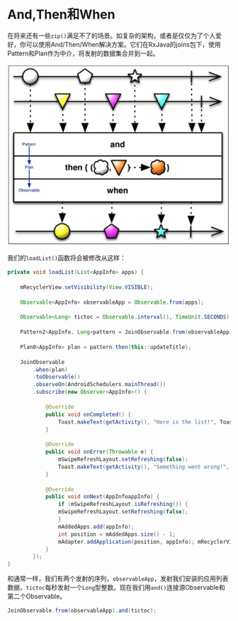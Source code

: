 # And,Then和When

在将来还有一些`zip()`满足不了的场景。如复杂的架构，或者是仅仅为了个人爱好，你可以使用And/Then/When解决方案。它们在RxJava的joins包下，使用Pattern和Plan作为中介，将发射的数据集合并到一起。

![](chapter6_11.png)

我们的`loadList()`函数将会被修改从这样：
```java
private void loadList(List<AppInfo> apps) {

    mRecyclerView.setVisibility(View.VISIBLE);

    Observable<AppInfo> observableApp = Observable.from(apps);
    
    Observable<Long> tictoc = Observable.interval(1, TimeUnit.SECONDS);
    
    Pattern2<AppInfo, Long>pattern = JoinObservable.from(observableApp).and(tictoc); 
    
    Plan0<AppInfo> plan = pattern.then(this::updateTitle);
    
    JoinObservable
        .when(plan)
        .toObservable()
        .observeOn(AndroidSchedulers.mainThread())
        .subscribe(new Observer<AppInfo>() {
        
            @Override
            public void onCompleted() {
                Toast.makeText(getActivity(), "Here is the list!", Toast.LENGTH_LONG).show();
            }
            
            @Override
            public void onError(Throwable e) {
                mSwipeRefreshLayout.setRefreshing(false); 
                Toast.makeText(getActivity(), "Something went wrong!", Toast.LENGTH_SHORT).show();
            }
            
            @Override
            public void onNext(AppInfoappInfo) {
                if (mSwipeRefreshLayout.isRefreshing()) { 
                mSwipeRefreshLayout.setRefreshing(false);
                } 
                mAddedApps.add(appInfo);
                int position = mAddedApps.size() - 1;
                mAdapter.addApplication(position, appInfo); mRecyclerView.smoothScrollToPosition(position);
            } 
        });
}
```
和通常一样，我们有两个发射的序列，`observableApp`，发射我们安装的应用列表数据，`tictoc`每秒发射一个`Long`型整数。现在我们用`and()`连接源Observable和第二个Observable。

```java
JoinObservable.from(observableApp).and(tictoc);
```
























